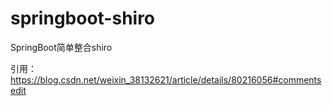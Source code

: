 # springboot-shiro

SpringBoot简单整合shiro


引用：https://blog.csdn.net/weixin_38132621/article/details/80216056#commentsedit

